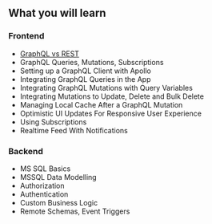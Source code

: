 ## What you will learn

### Frontend

- [GraphQL vs REST](https://hasura.io/learn/graphql/intro-graphql/graphql-vs-rest/) 
- GraphQL Queries, Mutations, Subscriptions
- Setting up a GraphQL Client with Apollo
- Integrating GraphQL Queries in the App
- Integrating GraphQL Mutations with Query Variables
- Integrating Mutations to Update, Delete and Bulk Delete
- Managing Local Cache After a GraphQL Mutation
- Optimistic UI Updates For Responsive User Experience
- Using Subscriptions
- Realtime Feed With Notifications

### Backend

- MS SQL Basics
- MSSQL Data Modelling
- Authorization
- Authentication
- Custom Business Logic
- Remote Schemas, Event Triggers
